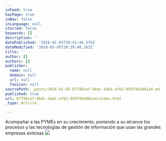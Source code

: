 ```yaml
---
inFeed: true
hasPage: true
inNav: false
inLanguage: null
starred: false
keywords: []
description: ''
datePublished: '2016-01-05T20:41:46.576Z'
dateModified: '2016-01-05T20:39:40.263Z'
title: ''
author: []
authors: []
publisher:
  name: null
  domain: null
  url: null
  favicon: null
sourcePath: _posts/2016-01-05-87798cef-8b4c-4a01-af62-959795e061a4.md
published: true
url: 87798cef-8b4c-4a01-af62-959795e061a4/index.html
_type: Article

---
```

Acompañar a las PYMEs en su crecimiento, poniendo a su alcance los procesos y las tecnologías de gestión de información que usan las grandes empresas exitosas
![](https://the-grid-user-content.s3-us-west-2.amazonaws.com/cc7f4857-6b25-4a97-a3a6-5bdde124a992.png)